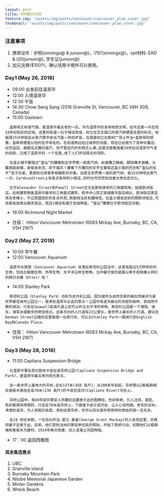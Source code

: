 ```yaml
---
layout: post
title: YVR旅行计划
feature-img: "assets/img/posts/vancouver/vancouver_plan_cover.jpg"
thumbnail: "assets/img/posts/vancouver/vancouver_plan_cover.jpg"
---
```


### 注意事项
1. 携带证件：护照(xinnings@ & junson@)，i797(xinnings@)，opt材料: EAD & i20(junson@), 学生证(junson@)
2. 加元兑换($100?)，确认信用卡境外可以使用。

### Day1 (May 26, 2018)
* 09:00 出发前往温哥华
* 12:00 入境温哥华
* 12:30 午饭
* 14:30 Chow Sang Sang (2516 Granville St, Vancouver, BC V6H 3G8, Canada)
* 15:00 Gastown
```
  盖斯顿又称煤气镇，是温哥华最古老的一区，作为温哥华的发祥地而文明，如今这是一片在现19世纪街区的区域。这里的街道一石子铺设而成，树立在交叉路口的蒸汽钟便是这里的标志，他每隔15分钟就会从蒸汽管中发出汽笛一样的声音。在就是树立在枫树广场上乔治•盖斯顿的铜像，盖斯顿便是以他的名字命名的。在街道两边经过装修的旧屋，现在已经成为了各种古董店、纪念品店、画廊及古雅的餐厅。但不管店内的东西怎么潮,这里还是飘逸着19世纪旧温哥华气息的旧街，已成了温哥华的 一个名胜,成了人们怀旧探古的场所。 

  在盖士镇不要错过“盖仙”的雕像和全世界第一座蒸汽钟。前者雕工精细，脚踩橡木酒桶，头戴西部皮帽，身穿皮夹克，好不威风！雕像下方雕刻的文字主要叙述盖士镇的历史和“盖仙的生平”至于后者，更是到访游客争相摄影的对象。这是全世界第一座的蒸气钟，每15分钟喷出蒸气一次，CordovaStreet上有各式各样的小商店,同时也可欣赏到加拿大原住民文化。 

  位于Alexander Street和Powell Street交叉处那栋狭窄的三角建筑物，就是欧洲饭店。这栋建筑物是温哥华最早的三角窗式建筑，和市中心其它高楼豪华饭店相比，欧洲饭店更显得古老矮小，不过其圆弧形的复古外观,倒是相当具有趣味性。在盖士镇发迹初的期欧洲饭店,可说是高级商业服务饭店。饭店1楼设有餐厅及咖啡座。“盖仙”雕像位于欧洲饭店对面。
```
* 19:00 Richmond Night Market

* 住宿： Hilton Vancouver Metrotown (6083 Mckay Ave, Burnaby, BC, CA, V5H 2W7)

### Day2 (May 27, 2018)
* 10:00 早午餐
* 12:00 Vancouver Aquarium 
```
  温哥华水族馆（Vancouver Aquarium）坐落在斯坦利公园当中，这里有超过5万种奇妙的生物，包括北极圈生物、热带生物、太平洋沿岸生物等。当中最可爱的就属以牵手视频爆火网红的两只水獭（Otter）啦！
```
* 14:00 Stanley Park
```
  斯坦利公园（Stanley Park）也称为史丹利公园，因为城市与自然完美的融合而被评为是世界最佳城市公园之一，是来到温哥华必去的景点！公园中有遮天蔽日的浓密的森林，宽阔而平静的湖泊，行走在Seawall临海大道上还可以听见太平洋的呼唤。斯坦利公园是一个慢跑、骑车、滑旱冰或散步的绝佳地点，这条邻水的人行道有22公里长，是世界上最长的人行道。建议在Denman Street沿路的店里租借一台自行车，可以从Stanley Park一路骑行至English Bay和Canada Place。
```
* 住宿： Hilton Vancouver Metrotown (6083 Mckay Ave, Burnaby, BC, CA, V5H 2W7)

### Day3 (May 28, 2018)
* 11:00 Capilano Suspension Bridge
```
  北温哥华著名观光胜地卡皮拉诺吊桥公园(Capliano Suspension Bridge and Park)，是温哥华最古老的观光景点。 

  这一条世界上最伟大的吊桥,全长137米(450 英尺)，从100多年前起，吊桥便以2条粗麻绳及香板木悬挂在高70米(230 英尺)的卡皮拉诺河(Capliano River)河谷上。 

  吊桥公园中，有60年前印第安人所雕刻且置放于此的图腾柱，色彩鲜艳、引人注目，造型、色彩都保持得很好。行走在70米高吊桥上，下面是卡皮兰诺河谷，让人心惊肉跳。参天的古树，清澈的溪流，令人目眩的高度，来到这座吊桥，你可以将北美热带雨林的原始风貌一览无余。 

  在19 世纪末期，一位名叫乔治.葛兰.麦基(George Grant Mackay)的人发现这里，并携同妻子定居于此。后来，他们受到当地印第安原住民的帮助，开始了筑桥行动。初期他们以粗麻绳和香板木为建材，1914年再次改建，加入混凝土巩固两端。
```
* 17：00 返回西雅图


#### 其余备选景点
1. UBC
2. Granville island
3. Burnaby Mountain Park
4. Nitobe Memorial Japanese Garden
5. Minter Gardens
6. Wreck Beach
